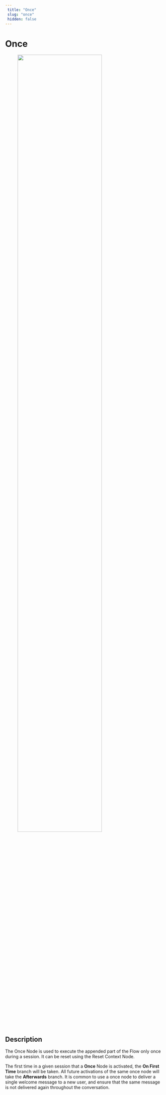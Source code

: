 ```yaml
---
 title: "Once" 
 slug: "once" 
 hidden: false 
---
```

# Once

<figure>
  <img class="image-center" src="{{config.site_url}}ai/nodes/images/logic/once.png" width="80%" />
</figure>

## Description
<div class="divider"></div>

The Once Node is used to execute the appended part of the Flow only once during a session. It can be reset using the Reset Context Node.

The first time in a given session that a **Once** Node is activated, the **On First Time** branch will be taken. All future activations of the same once node will take the **Afterwards** branch. It is common to use a once node to deliver a single welcome message to a new user, and ensure that the same message is not delivered again throughout the conversation.